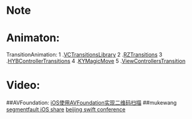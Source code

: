 # Note

# Animaton: 
TransitionAnimation:
1 .[VCTransitionsLibrary](https://github.com/ColinEberhardt/VCTransitionsLibrary)
2 .[RZTransitions](https://github.com/Raizlabs/RZTransitions)
3 .[HYBControllerTransitions](https://github.com/CoderJackyHuang/HYBControllerTransitions)
4 .[KYMagicMove](https://github.com/KittenYang/KYMagicMove)
5 .[ViewControllersTransition](https://github.com/YouXianMing/ViewControllersTransition)

# Video:
##AVFoundation:
[iOS使用AVFoundation实现二维码扫描](http://strivingboy.github.io/blog/2014/11/08/scan-qrcode/)
##mukewang
 [segmentfault iOS share](http://www.imooc.com/learn/599)
 [beijing swift conference](http://www.imooc.com/learn/600)








